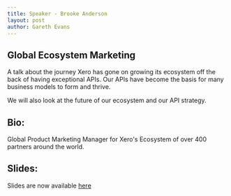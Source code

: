 ```yaml
---
title: Speaker - Brooke Anderson
layout: post
author: Gareth Evans
---
```


## Global Ecosystem Marketing
 
A talk about the journey Xero has gone on growing its ecosystem off the back of having exceptional APIs. Our APIs have become the basis for many business models to form and thrive.

We will also look at the future of our ecosystem and our API strategy.

## Bio:

Global Product Marketing Manager for Xero's Ecosystem of over 400 partners around the world.

## Slides:

Slides are now available [here](http://apidaysnz.s3-website-ap-southeast-2.amazonaws.com/anderson.pdf)